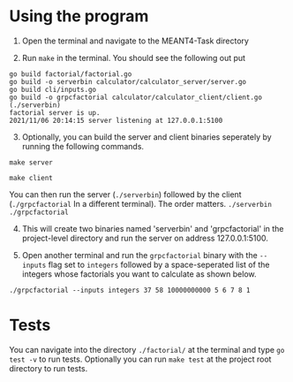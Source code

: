 # Using the program
1. Open the terminal and navigate to the MEANT4-Task directory

2. Run `make` in the terminal. You should see the following out put
```
go build factorial/factorial.go
go build -o serverbin calculator/calculator_server/server.go 
go build cli/inputs.go
go build -o grpcfactorial calculator/calculator_client/client.go
(./serverbin)
factorial server is up.
2021/11/06 20:14:15 server listening at 127.0.0.1:5100
```
3. Optionally, you can build the server and client binaries seperately by running the following commands.

`make server`

`make client`

You can then run the server (`./serverbin`) followed by the client (`./grpcfactorial` In a different terminal). The order matters.
`./serverbin`
`./grpcfactorial`

4. This will create two binaries named 'serverbin' and 'grpcfactorial' in the project-level directory and 
run the server on address 127.0.0.1:5100.

5. Open another terminal and run the `grpcfactorial` binary with the `--inputs` flag set to `integers` followed by a space-seperated
list of the integers whose factorials you want to calculate as shown below.
```
./grpcfactorial --inputs integers 37 58 10000000000 5 6 7 8 1
```
# Tests
You can navigate into the directory  `./factorial/` at the terminal and type `go test -v` to run tests.
Optionally you can run `make test` at the project root directory to run tests.


